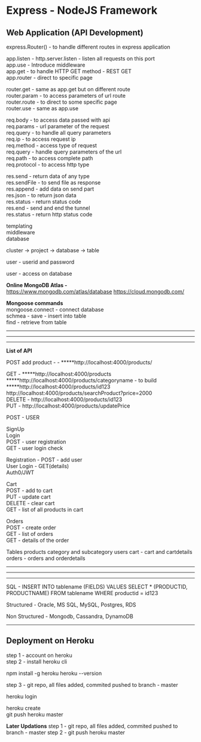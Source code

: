 # Express - NodeJS Framework

## Web Application (API Development)



express.Router() - to handle different routes in express application  



app.listen - http.server.listen - listen all requests on this port  
app.use - Introduce middleware  
app.get - to handle HTTP GET method - REST GET  
app.router - direct to specific page  




router.get - same as app.get but on different route  
router.param - to access parameters of url route  
router.route - to direct to some specific page  
router.use - same as app.use  




req.body - to access data passed with api  
req.params - url parameter of the request  
req.query - to handle all query parameters  
req.ip - to access request ip  
req.method - access type of request  
req.query - handle query parameters of the url  
req.path - to access complete path  
req.protocol - to access http type  




res.send - return data of any type  
res.sendFile - to send file as response  
res.append - add data on send part  
res.json - to return json data  
res.status - return status code  
res.end - send and end the tunnel  
res.status - return http status code  


templating  
middleware  
database  





cluster -> project -> database -> table

user - userid and password

user - access on  database


**Online MongoDB Atlas -**  
https://www.mongodb.com/atlas/database
https://cloud.mongodb.com/


**Mongoose commands**  
mongoose.connect - connect database  
schmea - save - insert into table  
        find - retrieve from table  



------------------------------------------------------
---------------------------------------------------
---------------------------------------------------

**List of API**  




POST add product - - *****http://localhost:4000/products/  
  
GET - *****http://localhost:4000/products  
*****http://localhost:4000/products/categoryname - to build  
*****http://localhost:4000/products/id123  
http://localhost:4000/products/searchProduct?price=2000  
DELETE - http://localhost:4000/products/id123  
PUT - http://localhost:4000/products/updatePrice  


POST - USER  




SignUp  
Login  
POST - user registration  
GET - user login check  


Registration - POST - add user  
User Login - GET(details)  
Auth0/JWT  



Cart   
POST - add to cart  
PUT - update cart  
DELETE - clear cart  
GET - list of all products in cart  



Orders  
POST - create order  
GET - list of orders  
GET - details of the order  



Tables
products
category and subcategory
users
cart - cart and cartdetails
orders - orders and orderdetails

---------------------------------------------------
---------------------------------------------------
---------------------------------------------------

SQL - INSERT INTO tablename (FIELDS) VALUES
SELECT * (PRODUCTID, PRODUCTNAME) FROM tablename WHERE productid = id123



Structured - Oracle, MS SQL, MySQL, Postgres, RDS


Non Structured - Mongodb, Cassandra, DynamoDB




-----------------------------------------
## Deployment on Heroku

step 1 - account on heroku  
step 2 - install heroku cli  

  
npm install -g heroku
heroku --version

  
step 3 - git repo, all files added, commited pushed to branch - master  

heroku login

heroku create  
git push heroku master  


**Later Updations**
step 1 - git repo, all files added, commited pushed to branch - master
step 2 - git push heroku master 